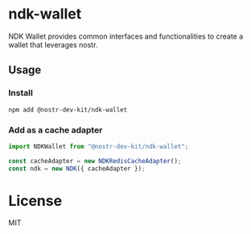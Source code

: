 # ndk-wallet

NDK Wallet provides common interfaces and functionalities to create a wallet that leverages nostr.

## Usage

### Install

```
npm add @nostr-dev-kit/ndk-wallet
```

### Add as a cache adapter

```ts
import NDKWallet from "@nostr-dev-kit/ndk-wallet";

const cacheAdapter = new NDKRedisCacheAdapter();
const ndk = new NDK({ cacheAdapter });
```

# License

MIT
